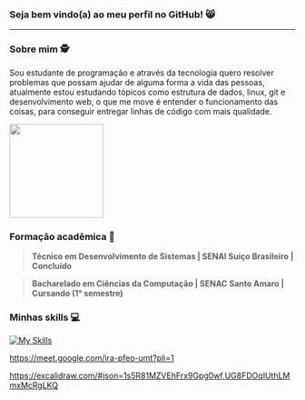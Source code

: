 ### Seja bem vindo(a) ao meu perfil no GitHub! 😸
<hr>

### Sobre mim 🕵️
Sou estudante de programação e através da tecnologia quero resolver problemas que possam ajudar de alguma forma a vida das pessoas, atualmente estou estudando tópicos como estrutura de dados, linux, git e desenvolvimento web, o que me move é entender o funcionamento das coisas, para conseguir entregar linhas de código com mais qualidade. 

 <img height="165em" src="https://github-readme-stats.vercel.app/api?username=luizbrito6&show_icons=true&theme=dark&include_all_commits=true&count_private=true"/>
 
### Formação acadêmica 🎒

> <strong>Técnico em Desenvolvimento de Sistemas | SENAI Suiço Brasileiro | Concluído </strong>


> <strong>Bacharelado em Ciências da Computação | SENAC Santo Amaro | Cursando (1° semestre) </strong>

### Minhas skills 💻

[![My Skills](https://skillicons.dev/icons?i=kubernetes,docker,aws,azure,js,figma,git,github,linux,c)](https://skillicons.dev)


https://meet.google.com/ira-pfeo-umt?pli=1

https://excalidraw.com/#json=1s5R81MZVEhFrx9Gpg0wf,UG8FDOqIUthLMmxMcRgLKQ
